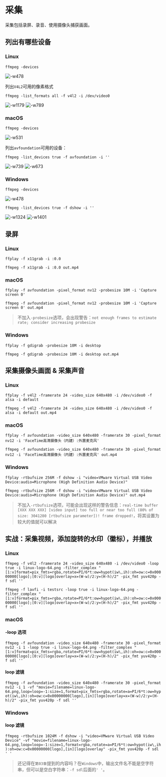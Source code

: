 # 采集

采集包括录屏、录音、使用摄像头捕获画面。

## 列出有哪些设备

### Linux

`ffmpeg -devices`

![-w478](media/16360762135795.jpg)

列出`V4L2`可用的像素格式

`ffmpeg -list_formats all -f v4l2 -i /dev/video0`

![-w1179](media/16360760845257.jpg)
![-w789](media/16360768819620.jpg)

### macOS

`ffmpeg -devices`

![-w531](media/16360758692577.jpg)

列出`avfoundation`可用的设备：

`ffmpeg -list_devices true -f avfoundation -i ''`

![-w739](media/16360758004569.jpg)
![-w673](media/16360763022159.jpg)

### Windows

`ffmpeg -devices`

![-w478](media/16360764417783.jpg)

`ffmpeg -list_devices true -f dshow -i ''`

![-w1324](media/16360766865227.jpg)
![-w1401](media/16360767852515.jpg)

## 录屏

### Linux

`ffplay -f x11grab -i :0.0`

`ffmpeg -f x11grab -i :0.0 out.mp4`

### macOS

`ffplay -f avfoundation -pixel_format nv12 -probesize 10M -i 'Capture screen 0'`

`ffmpeg -f avfoundation -pixel_format nv12 -probesize 10M -i 'Capture screen 0' out.mp4`

> 不加入`-probesize`选项，会出现警告：`not enough frames to estimate rate; consider increasing probesize`

### Windows

`ffplay -f gdigrab -probesize 10M -i desktop`

`ffmpeg -f gdigrab -probesize 10M -i desktop out.mp4`

## 采集摄像头画面 & 采集声音

### Linux

`ffplay -f v4l2 -framerate 24 -video_size 640x480 -i /dev/video0 -f alsa -i default`

`ffmpeg -f v4l2 -framerate 24 -video_size 640x480 -i /dev/video0 -f alsa -i default out.mp4`

### macOS

`ffplay -f avfoundation -video_size 640x480 -framerate 30 -pixel_format nv12 -i 'FaceTime高清摄像头（内建）:外置麦克风'`

`ffmpeg -f avfoundation -video_size 640x480 -framerate 30 -pixel_format nv12 -i 'FaceTime高清摄像头（内建）:外置麦克风' out.mp4`

### Windows

`ffplay -rtbufsize 256M -f dshow -i "video=VMware Virtual USB Video Device:audio=Microphone (High Definition Audio Device)"`

`ffmpeg -rtbufsize 256M -f dshow -i "video=VMware Virtual USB Video Device:audio=Microphone (High Definition Audio Device)" out.mp4`

> 不加入`-rtbufsize`选项，可能会出现这样的警告信息：`real-time buffer [XXX XXX XXX] [video input] too full or near too full (80% of size: 3041280 [rtbufsize parameter])! frame dropped!`，将其设置为较大的值就可以解决

## 实战：采集视频，添加旋转的水印（徽标），并播放

### Linux

`ffmpeg -f v4l2 -framerate 24 -video_size 640x480 -i /dev/video0 -loop true -i linux-logo-64.png -filter_complex "[1:v]format=pix_fmts=rgba,rotate=PI/6*t:ow=hypot(iw\,ih):oh=ow:c=0x00000000[logo];[0:v][logo]overlay=x=(W-w)/2:y=(H-h)/2" -pix_fmt yuv420p -f sdl ''`

`ffmpeg -f lavfi -i testsrc -loop true -i linux-logo-64.png -filter_complex "[1:v]format=pix_fmts=rgba,rotate=PI/6*t:ow=hypot(iw\,ih):oh=ow:c=0x00000000[logo];[0:v][logo]overlay=x=(W-w)/2:y=(H-h)/2" -pix_fmt yuv420p -f sdl ''`

### macOS

#### -loop 选项

`ffmpeg -f avfoundation -video_size 640x480 -framerate 30 -pixel_format nv12 -i 1 -loop true -i linux-logo-64.png -filter_complex "[1:v]format=pix_fmts=rgba,rotate=PI/6*t:ow=hypot(iw\,ih):oh=ow:c=0x00000000[logo];[0:v][logo]overlay=x=(W-w)/2:y=(H-h)/2" -pix_fmt yuv420p -f sdl ''`

#### loop 滤镜

`ffmpeg -f avfoundation -video_size 640x480 -framerate 30 -pixel_format nv12 -i 1 -vf "movie=filename=linux-logo-64.png,loop=loop=-1:size=1,format=pix_fmts=rgba,rotate=a=PI/6*t:ow=hypot(iw\,ih):oh=ow:c=0x00000000[logo],[in][logo]overlay=x=(W-w)/2:y=(H-h)/2" -pix_fmt yuv420p -f sdl ''`

### Windows

#### loop 滤镜

`ffmpeg -rtbufsize 1024M -f dshow -i "video=VMware Virtual USB Video Device" -vf "movie=filename=linux-logo-64.png,loop=loop=-1:size=1,format=rgba,rotate=a=PI/6*t:ow=hypot(iw\,ih):oh=ow:c=0x00000000[logo],[in][logo]overlay" -pix_fmt yuv420p -f sdl ' '`

> 还记得在`第03章`提到的内容吗？在`Windows`中，输出文件名不能是空字符串，但可以是空白字符串：`-f sdl`后面的`' '`。






